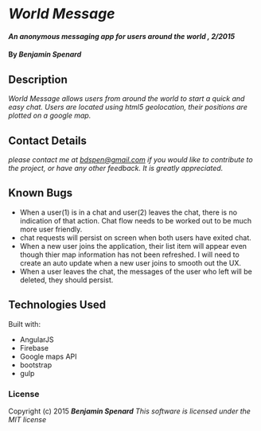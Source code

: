 # _World Message_

#### _An anonymous messaging app for users around the world , 2/2015_

#### By _**Benjamin Spenard**_

## Description

_World Message allows users from around the world to start a quick and easy chat. Users are located using html5 geolocation, their positions are plotted on a google map._

## Contact Details

_please contact me at bdspen@gmail.com if you would like to contribute to the project, or have any other feedback. It is greatly appreciated._

## Known Bugs
* When a user(1) is in a chat and user(2) leaves the chat, there is no indication of that action. Chat flow needs to be worked out to be much more user friendly.
* chat requests will persist on screen when both users have exited chat.
* When a new user joins the application, their list item will appear even though thier map information has not been refreshed. I will need to create an auto update when a new user joins to smooth out the UX.
* When a user leaves the chat, the messages of the user who left will be deleted, they should persist.

## Technologies Used

Built with:
* AngularJS
* Firebase
* Google maps API
* bootstrap
* gulp

### License

Copyright (c) 2015 **_Benjamin Spenard_**
*This software is licensed under the MIT license*
